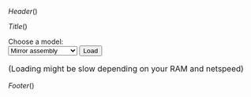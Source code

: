 $Header()$
<script src="../links/three/load_models.module.js"></script>
<script async type="module">
import { load } from "../links/three/load_models.module.js";
window.loadModel = loadModel;

function loadModel() {
    var name = document.getElementById("models");
    if (name.value == 'mirror_assembly') {
        load('models_show', '../links/images/projects/', 'mirror_assembly', -0.8, -0.8, -0.8, 0, 0, 0);
    }
    else {
        load('models_show', '../links/images/projects/', 'inter_iit', -800, -800, -800, 0, 0, 0);
    }
}
</script>

$Title()$
<form>
<label for="models">Choose a model:</label> <br>
<select id="models" name="models">
<option value="mirror_assembly">Mirror assembly</option>
<option value="inter_iit">Ergonomic crutches</option>
</select>
<button type="button" id="sub_button" name="submit" onclick="loadModel();">Load</button>
<p style="font-size:16px;">(Loading might be slow depending on your RAM and netspeed)</p>
</form>
<canvas id="models_show"></canvas>


$Footer()$
